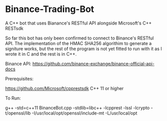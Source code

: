 # Binance-Trading-Bot
A C++ bot that uses Bianance's RESTful API alongside Microsoft's C++ RESTsdk

So far this bot has only been confirmed to connect to Binance's RESTful API. 
The implementation of the HMAC SHA256 algorithim to generate a signiture works, but the rest of the program is not yet fitted to run with it as I wrote it in C and the rest is in C++. 

Binance API: https://github.com/binance-exchange/binance-official-api-docs

Prerequisites: 

https://github.com/Microsoft/cpprestsdk
C++ 11 or higher

To Run:

g++ -std=c++11 BinanceBot.cpp -stdlib=libc++ -lcpprest -lssl -lcrypto -t/openssl/lib -I/usr/local/opt/openssl/include-mt -L/usr/local/opt

